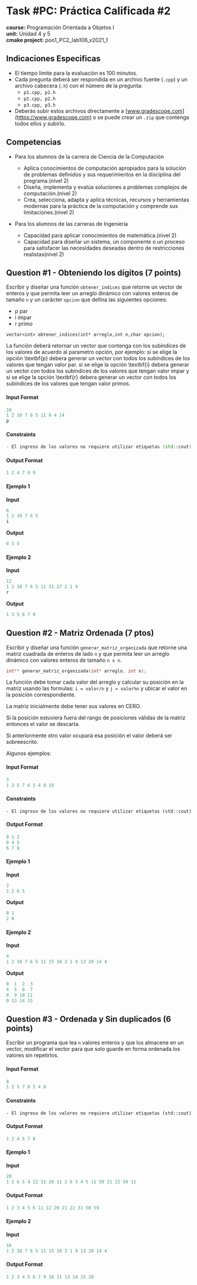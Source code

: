 # Task #PC: Práctica Calificada #2
**course:** Programación Orientada a Objetos I  
**unit:** Unidad 4 y 5  
**cmake project:** poo1_PC2_lab106_v2021_1
## Indicaciones Especificas
- El tiempo límite para la evaluación es 100 minutos.
- Cada pregunta deberá ser respondida en un archivo fuente (`.cpp`) y un archivo cabecera (`.h`) con el número de la pregunta:
    - `p1.cpp, p1.h`
    - `p2.cpp, p2.h`
    - `p3.cpp, p3.h`
- Deberás subir estos archivos directamente a [www.gradescope.com](https://www.gradescope.com) o se puede crear un `.zip` que contenga todos ellos y subirlo.

## Competencias
- Para los alumnos de la carrera de Ciencia de la Computación
    - Aplica conocimientos de computación  apropiados para la solución de  problemas definidos y sus requerimientos en la disciplina del programa.(nivel 2)
    - Diseña, implementa y evalúa soluciones a problemas complejos de computación.(nivel 2)
    - Crea, selecciona, adapta y aplica técnicas, recursos y herramientas modernas para la práctica de la computación y comprende sus limitaciones.(nivel 2)

- Para los alumnos de las carreras de Ingeniería
    - Capacidad para aplicar conocimientos de matemática.(nivel 2)
    - Capacidad para diseñar un sistema, un componente o un proceso para satisfacer las necesidades deseadas dentro de restricciones realistas(nivel 2)

## Question #1 - Obteniendo los dígitos (7 points)

Escribir y diseñar una función `obtener_indices` que retorne un vector de enteros y que permita leer un arreglo dinámico con valores enteros de tamaño `n` y un carácter `opcion` que defina las siguientes opciones:
- p par
- i impar
- r primo
```
vector<int> obtener_indices(int* arreglo,int n,char opcion);
```
La función deberá retornar un vector que contenga con los subíndices de los valores de acuerdo al parametro  opción, por ejemplo: si se elige la opción \textbf{p} debera generar un vector con todos los subíndices de los valores que tengan valor par. si se elige la opción \textbf{i} debera generar un vector con todos los subíndices de los valores que tengan valor impar y si se elige la opción \textbf{r} debera generar un vector con todos los subíndices de los valores que tengan valor primos.

#### Input Format

```cpp
10
1 2 10 7 6 5 11 8 4 14
p
```

#### Constraints

```cpp
- El ingreso de los valores no requiere utilizar etiquetas (std::cout)
```

#### Output Format

```cpp
1 2 4 7 8 9
```
#### Ejemplo 1
**Input**
```cpp
6
1 2 10 7 6 5
i
```
**Output**
```cpp
0 3 5
```

#### Ejemplo 2
**Input**
```cpp
12
1 2 10 7 6 5 11 31 27 2 1 9
r
```
**Output**
```cpp
1 3 5 6 7 9
```

## Question #2 - Matriz Ordenada (7 ptos)

Escribir y diseñar una función `generar_matriz_organizada` que retorne una matriz cuadrada de enteros de lado `n` y que permita leer un arreglo dinámico con valores enteros de tamaño `n x n`.

```cpp
int** generar_matriz_organizada(int* arreglo, int n);
```

La función debe tomar cada valor del arreglo y calcular su posición en la matriz usando las formulas: `i = valor/n` y `j = valor%n` y ubicar el valor en la posición correspondiente.

La matriz inicialmente debe tener sus valores en CERO.

Si la posición estuviera fuera del rango de posiciones válidas de la matriz entonces el valor se descarta.

Si anteriormente otro valor ocupará esa posición el valor deberá ser sobreescrito.

Algunos ejemplos:

#### Input Format

```cpp
3
1 2 5 7 6 5 4 8 10
```

#### Constraints

```
- El ingreso de los valores no requiere utilizar etiquetas (std::cout)
```

#### Output Format

```cpp
0 1 2
0 4 5
6 7 8
```

#### Ejemplo 1
**Input**
```cpp
2
1 2 6 5
```
**Output**
```cpp
0 1
2 0
```

#### Ejemplo 2
**Input**
```cpp
4
1 2 10 7 6 5 11 15 10 3 1 9 13 20 14 4
```
**Output**
```cpp
0  1  2  3
4  5  6  7
0  9 10 11
0 13 14 15
```

## Question #3 - Ordenada y Sin duplicados (6 points)

Escribir un programa que lea `n` valores enteros y que los almacene en un vector, modificar el vector para que solo guarde en forma ordenada los valores sin repetirlos.

#### Input Format

```cpp
8
1 2 5 7 8 5 4 8
```
#### Constraints

```
- El ingreso de los valores no requiere utilizar etiquetas (std::cout)
```

#### Output Format

```cpp
1 2 4 5 7 8
```

#### Ejemplo 1
**Input**
```cpp
20
1 2 6 5 4 12 31 20 11 2 6 3 4 5 11 59 21 22 50 11
```

#### Output Format

```cpp
1 2 3 4 5 6 11 12 20 21 22 31 50 59
```

#### Ejemplo 2
**Input**
```cpp
16
1 2 10 7 6 5 11 15 10 3 1 9 13 20 14 4
```

#### Output Format

```cpp
1 2 3 4 5 6 7 9 10 11 13 14 15 20
```
